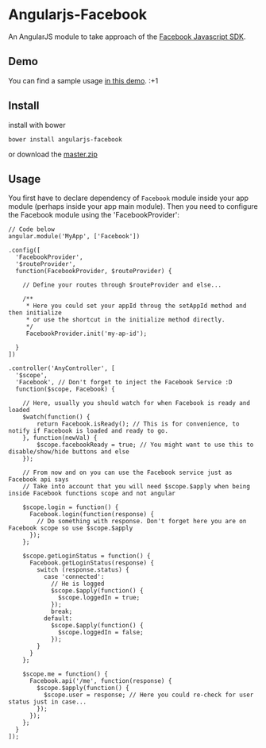 Angularjs-Facebook
==================

An AngularJS module to take approach of the [Facebook Javascript SDK](https://developers.facebook.com/docs/reference/javascript/).

Demo
----
You can find a sample usage [in this demo](http://plnkr.co/edit/dDAmvdCibv46ULfgKCd3?p=preview). :+1

Install
-----

install with bower

    bower install angularjs-facebook

or download the [master.zip](https://github.com/Ciul/Angularjs-Facebook/archive/master.zip)

Usage
---

You first have to declare dependency of ```Facebook``` module inside your app module (perhaps inside your app main module).
Then you need to configure the Facebook module using the 'FacebookProvider':
  
    // Code below
    angular.module('MyApp', ['Facebook'])
    
    .config([
      'FacebookProvider',
      '$routeProvider',
      function(FacebookProvider, $routeProvider) {
        
        // Define your routes through $routeProvider and else...
        
        /**
         * Here you could set your appId throug the setAppId method and then initialize
         * or use the shortcut in the initialize method directly.
         */
         FacebookProvider.init('my-ap-id');
        
      }
    ])
    
    .controller('AnyController', [
      '$scope',
      'Facebook', // Don't forget to inject the Facebook Service :D
      function($scope, Facebook) {
        
        // Here, usually you should watch for when Facebook is ready and loaded
        $watch(function() {
            return Facebook.isReady(); // This is for convenience, to notify if Facebook is loaded and ready to go.
        }, function(newVal) {
            $scope.facebookReady = true; // You might want to use this to disable/show/hide buttons and else
        });
        
        // From now and on you can use the Facebook service just as Facebook api says
        // Take into account that you will need $scope.$apply when being inside Facebook functions scope and not angular
        
        $scope.login = function() {
          Facebook.login(function(response) {
            // Do something with response. Don't forget here you are on Facebook scope so use $scope.$apply
          });
        };
        
        $scope.getLoginStatus = function() {
          Facebook.getLoginStatus(response) {
            switch (response.status) {
              case 'connected':
                // He is logged
                $scope.$apply(function() {
                  $scope.loggedIn = true;
                });
                break;
              default:
                $scope.$apply(function() {
                  $scope.loggedIn = false;
                });
            }
          }
        };
        
        $scope.me = function() {
          Facebook.api('/me', function(response) {
            $scope.$apply(function() {
              $scope.user = response; // Here you could re-check for user status just in case...
            });
          });
        };
      }
    ]);
    
